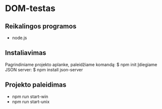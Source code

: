 # DOM-testas

## Reikalingos programos
* node.js

## Instaliavimas
Pagrindiniame projekto aplanke, paleidžiame komandą:
  $ npm init
Įdiegiame JSON server:
  $ npm install json-server

## Projekto paleidimas
  * npm run start-win
  * npm run start-unix